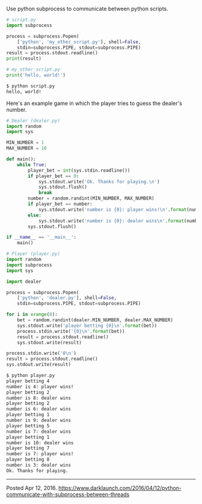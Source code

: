 Use python subprocess to communicate between python scripts.

```python
# script.py
import subprocess

process = subprocess.Popen(
    ['python', 'my_other_script.py'], shell=False,
    stdin=subprocess.PIPE, stdout=subprocess.PIPE)
result = process.stdout.readline()
print(result)
```

```python
# my_other_script.py
print('hello, world!')
```

```bash
$ python script.py 
hello, world!

```

Here's an example game in which the player tries to guess the dealer's number.

```python
# Dealer (dealer.py)
import random
import sys

MIN_NUMBER = 1
MAX_NUMBER = 10

def main():
    while True:
        player_bet = int(sys.stdin.readline())
        if player_bet == 0:
            sys.stdout.write('Ok. Thanks for playing.\n')
            sys.stdout.flush()
            break
        number = random.randint(MIN_NUMBER, MAX_NUMBER)
        if player_bet == number:
            sys.stdout.write('number is {0}: player wins!\n'.format(number))
        else:
            sys.stdout.write('number is {0}: dealer wins\n'.format(number))
        sys.stdout.flush()

if __name__ == '__main__':
    main()
```

```python
# Player (player.py)
import random
import subprocess
import sys

import dealer

process = subprocess.Popen(
    ['python', 'dealer.py'], shell=False,
    stdin=subprocess.PIPE, stdout=subprocess.PIPE)

for i in xrange(8):
    bet = random.randint(dealer.MIN_NUMBER, dealer.MAX_NUMBER)
    sys.stdout.write('player betting {0}\n'.format(bet))
    process.stdin.write('{0}\n'.format(bet))
    result = process.stdout.readline()
    sys.stdout.write(result)

process.stdin.write('0\n')
result = process.stdout.readline()
sys.stdout.write(result)
```

```bash
$ python player.py 
player betting 4
number is 4: player wins!
player betting 2
number is 8: dealer wins
player betting 2
number is 6: dealer wins
player betting 1
number is 9: dealer wins
player betting 5
number is 7: dealer wins
player betting 1
number is 10: dealer wins
player betting 7
number is 7: player wins!
player betting 8
number is 3: dealer wins
Ok. Thanks for playing.
```

---

Posted Apr 12, 2016.
https://www.darklaunch.com/2016/04/12/python-communicate-with-subprocess-between-threads
